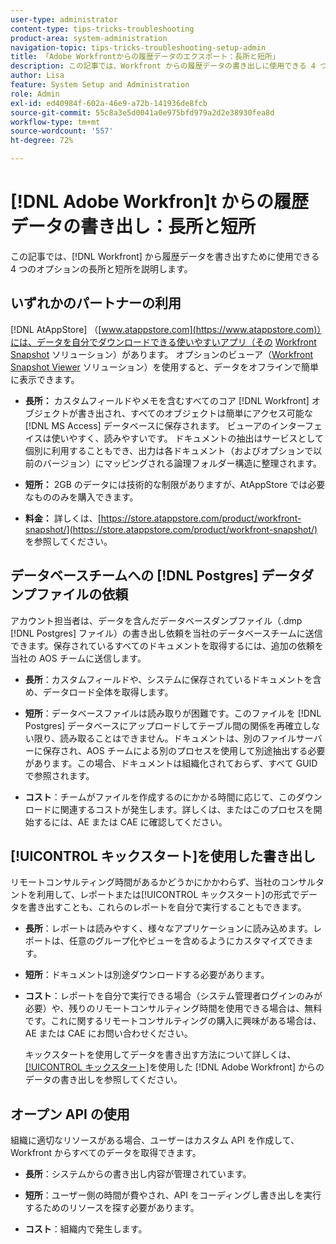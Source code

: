 ```yaml
---
user-type: administrator
content-type: tips-tricks-troubleshooting
product-area: system-administration
navigation-topic: tips-tricks-troubleshooting-setup-admin
title: 「Adobe Workfrontからの履歴データのエクスポート：長所と短所」
description: この記事では、Workfront からの履歴データの書き出しに使用できる 4 つのオプションの長所と短所について説明します。
author: Lisa
feature: System Setup and Administration
role: Admin
exl-id: ed40984f-602a-46e9-a72b-141936de8fcb
source-git-commit: 55c8a3e5d0041a0e975bfd979a2d2e38930fea8d
workflow-type: tm+mt
source-wordcount: '557'
ht-degree: 72%

---
```


# [!DNL Adobe Workfron]t からの履歴データの書き出し：長所と短所

この記事では、[!DNL Workfront] から履歴データを書き出すために使用できる 4 つのオプションの長所と短所を説明します。

## いずれかのパートナーの利用

[!DNL AtAppStore] （[www.atappstore.com](https://www.atappstore.com)）には、データを自分でダウンロードできる使いやすいアプリ（その [Workfront Snapshot](https://store.atappstore.com/product/workfront-snapshot/) ソリューション）があります。 オプションのビューア（[Workfront Snapshot Viewer](https://store.atappstore.com/product/workfront-snapshot-viewer/) ソリューション）を使用すると、データをオフラインで簡単に表示できます。

* **長所：** カスタムフィールドやメモを含むすべてのコア [!DNL Workfront] オブジェクトが書き出され、すべてのオブジェクトは簡単にアクセス可能な [!DNL MS Access] データベースに保存されます。 ビューアのインターフェイスは使いやすく、読みやすいです。 ドキュメントの抽出はサービスとして個別に利用することもでき、出力は各ドキュメント（およびオプションで以前のバージョン）にマッピングされる論理フォルダー構造に整理されます。

* **短所：** 2GB のデータには技術的な制限がありますが、AtAppStore では必要なもののみを購入できます。

* **料金：** 詳しくは、[https://store.atappstore.com/product/workfront-snapshot/](https://store.atappstore.com/product/workfront-snapshot/) を参照してください。

## データベースチームへの [!DNL Postgres] データダンプファイルの依頼

アカウント担当者は、データを含んだデータベースダンプファイル（.dmp [!DNL Postgres] ファイル）の書き出し依頼を当社のデータベースチームに送信できます。保存されているすべてのドキュメントを取得するには、追加の依頼を当社の AOS チームに送信します。

* **長所**：カスタムフィールドや、システムに保存されているドキュメントを含め、データロード全体を取得します。

* **短所**：データベースファイルは読み取りが困難です。このファイルを [!DNL Postgres] データベースにアップロードしてテーブル間の関係を再確立しない限り、読み取ることはできません。ドキュメントは、別のファイルサーバーに保存され、AOS チームによる別のプロセスを使用して別途抽出する必要があります。この場合、ドキュメントは組織化されておらず、すべて GUID で参照されます。

* **コスト**：チームがファイルを作成するのにかかる時間に応じて、このダウンロードに関連するコストが発生します。詳しくは、またはこのプロセスを開始するには、AE または CAE に確認してください。

## [!UICONTROL キックスタート]を使用した書き出し

リモートコンサルティング時間があるかどうかにかかわらず、当社のコンサルタントを利用して、レポートまたは[!UICONTROL キックスタート]の形式でデータを書き出すことも、これらのレポートを自分で実行することもできます。

* **長所**：レポートは読みやすく、様々なアプリケーションに読み込めます。レポートは、任意のグループ化やビューを含めるようにカスタマイズできます。

* **短所**：ドキュメントは別途ダウンロードする必要があります。

* **コスト**：レポートを自分で実行できる場合（システム管理者ログインのみが必要）や、残りのリモートコンサルティング時間を使用できる場合は、無料です。これに関するリモートコンサルティングの購入に興味がある場合は、AE または CAE にお問い合わせください。

  キックスタートを使用してデータを書き出す方法について詳しくは、[[!UICONTROL キックスタート]](../../administration-and-setup/manage-workfront/using-kick-starts/export-data-from-wf-via-kick-starts.md)を使用した [!DNL Adobe Workfront] からのデータの書き出しを参照してください。

## オープン API の使用

組織に適切なリソースがある場合、ユーザーはカスタム API を作成して、Workfront からすべてのデータを取得できます。

* **長所**：システムからの書き出し内容が管理されています。

* **短所**：ユーザー側の時間が費やされ、API をコーディングし書き出しを実行するためのリソースを探す必要があります。

* **コスト**：組織内で発生します。
